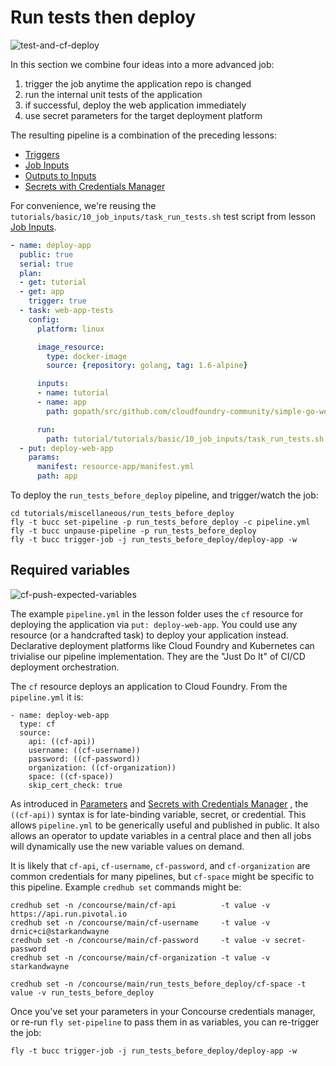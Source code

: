 # Run tests then deploy

![test-and-cf-deploy](/images/test-and-cf-deploy.png)

In this section we combine four ideas into a more advanced job:

1. trigger the job anytime the application repo is changed
1. run the internal unit tests of the application
1. if successful, deploy the web application immediately
1. use secret parameters for the target deployment platform

The resulting pipeline is a combination of the preceding lessons:

* [Triggers](/basics/08_triggers/)
* [Job Inputs](/basics/10_job_inputs/)
* [Outputs to Inputs](/basics/11_task_outputs_to_inputs/)
* [Secrets with Credentials Manager](/basics/15_secret_parameters/)


For convenience, we're reusing the `tutorials/basic/10_job_inputs/task_run_tests.sh` test script from lesson [Job Inputs](/basics/10_job_inputs/).

```yaml
- name: deploy-app
  public: true
  serial: true
  plan:
  - get: tutorial
  - get: app
    trigger: true
  - task: web-app-tests
    config:
      platform: linux

      image_resource:
        type: docker-image
        source: {repository: golang, tag: 1.6-alpine}

      inputs:
      - name: tutorial
      - name: app
        path: gopath/src/github.com/cloudfoundry-community/simple-go-web-app

      run:
        path: tutorial/tutorials/basic/10_job_inputs/task_run_tests.sh
  - put: deploy-web-app
    params:
      manifest: resource-app/manifest.yml
      path: app
```

To deploy the `run_tests_before_deploy` pipeline, and trigger/watch the job:

```
cd tutorials/miscellaneous/run_tests_before_deploy
fly -t bucc set-pipeline -p run_tests_before_deploy -c pipeline.yml
fly -t bucc unpause-pipeline -p run_tests_before_deploy
fly -t bucc trigger-job -j run_tests_before_deploy/deploy-app -w
```


## Required variables

![cf-push-expected-variables](/images/cf-push-expected-variables.png)

The example `pipeline.yml` in the lesson folder uses the `cf` resource for deploying the application via `put: deploy-web-app`. You could use any resource (or a handcrafted task) to deploy your application instead. Declarative deployment platforms like Cloud Foundry and Kubernetes can trivialise our pipeline implementation. They are the "Just Do It" of CI/CD deployment orchestration.

The `cf` resource deploys an application to Cloud Foundry. From the `pipeline.yml` it is:

```
- name: deploy-web-app
  type: cf
  source:
    api: ((cf-api))
    username: ((cf-username))
    password: ((cf-password))
    organization: ((cf-organization))
    space: ((cf-space))
    skip_cert_check: true
```

As introduced in [Parameters](/basics/14_parameters/) and [Secrets with Credentials Manager](/basics/15_secret_parameters/)
, the `((cf-api))` syntax is for late-binding variable, secret, or credential. This allows `pipeline.yml` to be generically useful and published in public. It also allows an operator to update variables in a central place and then all jobs will dynamically use the new variable values on demand.

It is likely that `cf-api`, `cf-username`, `cf-password`, and `cf-organization` are common credentials for many pipelines, but `cf-space` might be specific to this pipeline. Example `credhub set` commands might be:

```
credhub set -n /concourse/main/cf-api          -t value -v https://api.run.pivotal.io
credhub set -n /concourse/main/cf-username     -t value -v drnic+ci@starkandwayne
credhub set -n /concourse/main/cf-password     -t value -v secret-password
credhub set -n /concourse/main/cf-organization -t value -v starkandwayne

credhub set -n /concourse/main/run_tests_before_deploy/cf-space -t value -v run_tests_before_deploy
```

Once you've set your parameters in your Concourse credentials manager, or re-run `fly set-pipeline` to pass them in as variables, you can re-trigger the job:

```
fly -t bucc trigger-job -j run_tests_before_deploy/deploy-app -w
```
